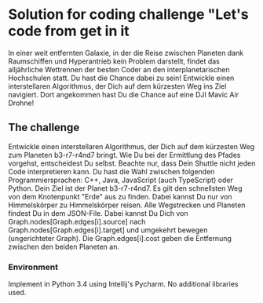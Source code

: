 # Solution for coding challenge "Let's code from get in it

In einer weit entfernten Galaxie, in der die Reise zwischen Planeten dank Raumschiffen und Hyperantrieb kein Problem darstellt, findet das alljährliche Wettrennen der besten Coder an den interplanetarischen Hochschulen statt. Du hast die Chance dabei zu sein! Entwickle einen interstellaren Algorithmus, der Dich auf dem kürzesten Weg ins Ziel navigiert. Dort angekommen hast Du die Chance auf eine DJI Mavic Air Drohne! 

## The challenge

Entwickle einen interstellaren Algorithmus, der Dich auf dem kürzesten Weg zum Planeten b3-r7-r4nd7 bringt. Wie Du bei der Ermittlung des Pfades vorgehst, entscheidest Du selbst. Beachte nur, dass Dein Shuttle nicht jeden Code interpretieren kann. Du hast die Wahl zwischen folgenden Programmiersprachen: C++, Java, JavaScript (auch TypeScript) oder Python.
Dein Ziel ist der Planet b3-r7-r4nd7. Es gilt den schnellsten Weg von dem Knotenpunkt "Erde" aus zu finden. Dabei kannst Du nur von Himmelskörper zu Himmelskörper reisen. Alle Wegstrecken und Planeten findest Du in dem JSON-File. Dabei kannst Du Dich von Graph.nodes[Graph.edges[i].source] nach Graph.nodes[Graph.edges[i].target] und umgekehrt bewegen (ungerichteter Graph). Die Graph.edges[i].cost geben die Entfernung zwischen den beiden Planeten an.

### Environment

Implement in Python 3.4 using Intellij's Pycharm. No additional libraries used.
